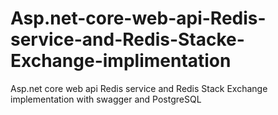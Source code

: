 # Asp.net-core-web-api-Redis-service-and-Redis-Stacke-Exchange-implimentation
Asp.net core web api Redis service and Redis Stack Exchange implementation with swagger and PostgreSQL 
